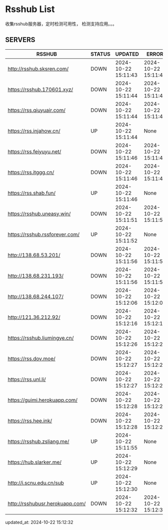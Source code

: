 # Rsshub List

收集rsshub服务器，定时检测可用性， 检测支持应用。。。


## SERVERS

|  RSSHUB   | STATUS  | UPDATED  | ERROR  | TWITTER |  
|  ----  | ----  | ----  | ----  | ---- |  
| http://rsshub.sksren.com/ | DOWN | 2024-10-22 15:11:43 | 2024-10-22 15:11:43 |  
| https://rsshub.170601.xyz/ | DOWN | 2024-10-22 15:11:44 | 2024-10-22 15:11:44 |  
| https://rss.qiuyuair.com/ | DOWN | 2024-10-22 15:11:44 | 2024-10-22 15:11:44 |  
| https://rss.injahow.cn/ | UP | 2024-10-22 15:11:44 | None ||  
| https://rss.feiyuyu.net/ | DOWN | 2024-10-22 15:11:46 | 2024-10-22 15:11:46 |  
| https://rss.itggg.cn/ | DOWN | 2024-10-22 15:11:46 | 2024-10-22 15:11:46 |  
| https://rss.shab.fun/ | UP | 2024-10-22 15:11:46 | None ||  
| https://rsshub.uneasy.win/ | DOWN | 2024-10-22 15:11:51 | 2024-10-22 15:11:51 |  
| https://rsshub.rssforever.com/ | UP | 2024-10-22 15:11:52 | None ||  
| http://138.68.53.201/ | DOWN | 2024-10-22 15:11:56 | 2024-10-22 15:11:56 |  
| http://138.68.231.193/ | DOWN | 2024-10-22 15:11:56 | 2024-10-22 15:11:56 |  
| http://138.68.244.107/ | DOWN | 2024-10-22 15:12:06 | 2024-10-22 15:12:06 |  
| http://121.36.212.92/ | DOWN | 2024-10-22 15:12:16 | 2024-10-22 15:12:16 |  
| https://rsshub.liumingye.cn/ | DOWN | 2024-10-22 15:12:26 | 2024-10-22 15:12:26 |  
| https://rss.dov.moe/ | DOWN | 2024-10-22 15:12:27 | 2024-10-22 15:12:27 |  
| https://rss.unl.li/ | DOWN | 2024-10-22 15:12:27 | 2024-10-22 15:12:27 |  
| https://guimi.herokuapp.com/ | DOWN | 2024-10-22 15:12:28 | 2024-10-22 15:12:28 |  
| https://rss.hee.ink/ | DOWN | 2024-10-22 15:12:28 | 2024-10-22 15:12:28 |  
| https://rsshub.zsliang.me/ | UP | 2024-10-22 15:11:55 | None |OK|  
| https://hub.slarker.me/ | UP | 2024-10-22 15:12:29 | None ||  
| http://i.scnu.edu.cn/sub | UP | 2024-10-22 15:12:30 | None ||  
| http://rsshubusr.herokuapp.com/ | DOWN | 2024-10-22 15:12:32 | 2024-10-22 15:12:32 |  
  

updated_at: 2024-10-22 15:12:32  
